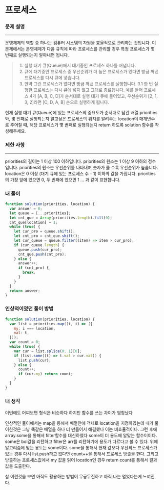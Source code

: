 # 프로세스

### 문제 설명

---

운영체제의 역할 중 하나는 컴퓨터 시스템의 자원을 효율적으로 관리하는 것입니다. 이 문제에서는 운영체제가 다음 규칙에 따라 프로세스를 관리할 경우 특정 프로세스가 몇 번째로 실행되는지 알아내면 됩니다.

> 1. 실행 대기 큐(Queue)에서 대기중인 프로세스 하나를 꺼냅니다.
> 2. 큐에 대기중인 프로세스 중 우선순위가 더 높은 프로세스가 있다면 방금 꺼낸 프로세스를 다시 큐에 넣습니다.
> 3. 만약 그런 프로세스가 없다면 방금 꺼낸 프로세스를 실행합니다.
>    3.1 한 번 실행한 프로세스는 다시 큐에 넣지 않고 그대로 종료됩니다.
>    예를 들어 프로세스 4개 [A, B, C, D]가 순서대로 실행 대기 큐에 들어있고, 우선순위가 [2, 1, 3, 2]라면 [C, D, A, B] 순으로 실행하게 됩니다.

현재 실행 대기 큐(Queue)에 있는 프로세스의 중요도가 순서대로 담긴 배열 priorities와, 몇 번째로 실행되는지 알고싶은 프로세스의 위치를 알려주는 location이 매개변수로 주어질 때, 해당 프로세스가 몇 번째로 실행되는지 return 하도록 solution 함수를 작성해주세요.

### 제한 사항

---

priorities의 길이는 1 이상 100 이하입니다.
priorities의 원소는 1 이상 9 이하의 정수입니다.
priorities의 원소는 우선순위를 나타내며 숫자가 클 수록 우선순위가 높습니다.
location은 0 이상 (대기 큐에 있는 프로세스 수 - 1) 이하의 값을 가집니다.
priorities의 가장 앞에 있으면 0, 두 번째에 있으면 1 … 과 같이 표현합니다.

### 내 풀이

```javascript
function solution(priorities, location) {
  var answer = 0;
  let queue = [...priorities];
  let cnt_que = Array(priorities.length).fill(0);
  cnt_que[location] = 1;
  while (true) {
    let cur_pro = queue.shift();
    let cnt_pro = cnt_que.shift();
    let cur_queue = queue.filter((item) => item > cur_pro);
    if (cur_queue.length) {
      queue.push(cur_pro);
      cnt_que.push(cnt_pro);
    } else {
      answer++;
      if (cnt_pro) {
        break;
      }
    }
  }
  return answer;
}
```

### 인상적이였던 풀이 방법

```javascript
function solution(priorities, location) {
  var list = priorities.map((t, i) => ({
    my: i === location,
    val: t,
  }));
  var count = 0;
  while (true) {
    var cur = list.splice(0, 1)[0];
    if (list.some((t) => t.val > cur.val)) {
      list.push(cur);
    } else {
      count++;
      if (cur.my) return count;
    }
  }
}
```

### 내 생각

이번에도 어찌보면 형식은 비슷하다 하지만 함수를 쓰는 차이가 엄청났다

인상적인 풀이에서는 map을 통해서 배열안에 객체로 location을 지정하였는데
내가 풀이한것은 그냥 똑같은 배열을 하나 더 만들어서 해결했다 이는 비효율적이다.
그런 후에 array.some을 통해서 filter함수를 대신하였다 some이 더 용도에 알맞는 함수이이다.
some은 bol값을 리턴하고 filter은 arr를 리턴하기에 용도가 다르다고 볼 수 있다. 위에 알고리즘에 맞는 용도는 some이다.
some을 통해서 현재 값보다 우선되느 프로세스가 있는 경우 다시 list.push하고 없다면 count++을 통해서 프로세스 방출을 한다.
그리고 방출하는 프로세스값에서 my 값을 읽어 location인 경우 return count를 통해서 결과값을 도출한다.

참 이런것을 보면 아직도 활용하는 방법이 무궁무진하고 아직 나는 멀었다는게 느껴진다.
